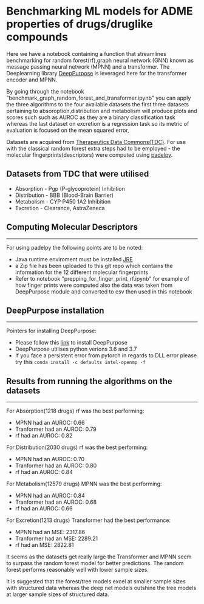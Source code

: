 # Benchmarking ML models for ADME properties of drugs/druglike compounds

Here we have a notebook containing a function that streamlines benchmarking for random forest(rf),graph neural network (GNN) known as message passing neural network (MPNN) and a transformer.
The Deeplearning library [DeepPurpose](https://deeppurpose.readthedocs.io/en/latest/) is leveraged here for the transformer encoder and MPNN.

By going through the notebook "benchmark_graph_random_forest_and_transformer.ipynb" you can apply the three algorithms to the four available datasets the first three datasets pertaining to absoroption,distribution and metabolism will produce plots and scores such such as AUROC as they are a binary classification task whereas the last dataset on excretion is a regression task so its metric of evaluation is focused on the mean squared error,

Datasets are acquired from [Therapeutics Data Commons(TDC)](https://tdcommons.ai/). For use with the classical random forest extra steps had to be employed - the molecular fingerprints(descriptors) were computed using [padelpy](https://github.com/ecrl/padelpy).

## Datasets from TDC that were utilised
* Absorption - Pgp (P-glycoprotein) Inhibition 
* Distribution - BBB (Blood-Brain Barrier)
* Metabolism - CYP P450 1A2 Inhibition
* Excretion - Clearance, AstraZeneca

## Computing Molecular Descriptors
***
For using padelpy the following points are to be noted:
* Java runtime enviroment must be installed [JRE](https://www.java.com/en/download/manual.jsp) 
* a Zip file has been uploaded to this git repo which contains the information for the 12 different molecular fingerprints
* Refer to notebook "prepping_for_finger_print_rf.ipynb" for example of how finger prints were computed also the data was taken from DeepPurpose module and converted to csv then used in this notebook

## DeepPurpose installation
***
Pointers for installing DeepPurpose:
* Please follow this [link](https://deeppurpose.readthedocs.io/en/latest/notes/download.html) to install DeepPurpose 
* DeepPurpose utilises python verions 3.6 and 3.7
* If you face a persistent error from pytorch in regards to DLL error please try this `conda install -c defaults intel-openmp -f`


## Results from running the algorithms on the datasets
***

For Absorption(1218 drugs) rf was the best performing:
* MPNN had an AUROC: 0.66
* Tranformer had an AUROC: 0.79
* rf had an AUROC: 0.82

For Distribution(2030 drugs) rf was the best performing:
* MPNN had an AUROC: 0.70
* Tranformer had an AUROC: 0.80
* rf had an AUROC: 0.84

For Metabolism(12579 drugs) MPNN was the best performing:
* MPNN had an AUROC: 0.84
* Tranformer had an AUROC: 0.68
* rf had an AUROC: 0.66

For Excretion(1213 drugs) Transformer had the best performance: 
* MPNN had an MSE: 2317.86
* Tranformer had an MSE: 2289.21
* rf had an MSE: 2822.81

It seems as the datasets get really large the Transformer and MPNN seem to surpass the random forest model for better predictions. The random forest performs reasonably well with lower sample sizes.

It is suggested that the forest/tree models excel at smaller sample sizes with structured data whereas the deep net models outshine the tree models at larger sample sizes of structured data.
